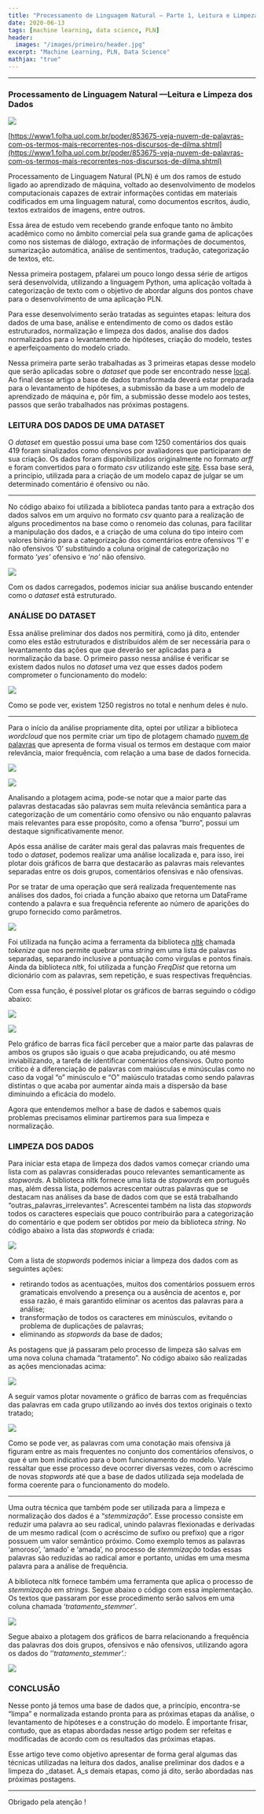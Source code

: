 ```yaml
---
title: "Processamento de Linguagem Natural — Parte 1, Leitura e Limpeza dos Dados"
date: 2020-06-13
tags: [machine learning, data science, PLN]
header:
  images: "/images/primeiro/header.jpg"
excerpt: "Machine Learning, PLN, Data Science"
mathjax: "true"
---
```



----------

### Processamento de Linguagem Natural —Leitura e Limpeza dos Dados

![](1_dn2Qi-iG5hm7hbFc75CdMg.gif)

[https://www1.folha.uol.com.br/poder/853675-veja-nuvem-de-palavras-com-os-termos-mais-recorrentes-nos-discursos-de-dilma.shtml](https://www1.folha.uol.com.br/poder/853675-veja-nuvem-de-palavras-com-os-termos-mais-recorrentes-nos-discursos-de-dilma.shtml)

  

Processamento de Linguagem Natural (PLN) é um dos ramos de estudo ligado ao aprendizado de máquina, voltado ao desenvolvimento de modelos computacionais capazes de extrair informações contidas em materiais codificados em uma linguagem natural, como documentos escritos, áudio, textos extraídos de imagens, entre outros.

Essa área de estudo vem recebendo grande enfoque tanto no âmbito acadêmico como no âmbito comercial pela sua grande gama de aplicações como nos sistemas de diálogo, extração de informações de documentos, sumarização automática, análise de sentimentos, tradução, categorização de textos, etc.

Nessa primeira postagem, pfalarei um pouco longo dessa série de artigos será desenvolvida, utilizando a linguagem Python, uma aplicação voltada à categorização de texto com o objetivo de abordar alguns dos pontos chave para o desenvolvimento de uma aplicação PLN.

Para esse desenvolvimento serão tratadas as seguintes etapas: leitura dos dados de uma base, análise e entendimento de como os dados estão estruturados, normalização e limpeza dos dados, analise dos dados normalizados para o levantamento de hipóteses, criação do modelo, testes e aperfeiçoamento do modelo criado.

Nessa primeira parte serão trabalhadas as 3 primeiras etapas desse modelo que serão aplicadas sobre o _dataset_ que pode ser encontrado nesse [local](https://github.com/rogersdepelle/OffComBR). Ao final desse artigo a base de dados transformada deverá estar preparada para o levantamento de hipóteses, a submissão da base a um modelo de aprendizado de máquina e, pôr fim, a submissão desse modelo aos testes, passos que serão trabalhados nas próximas postagens.

### LEITURA DOS DADOS DE UMA DATASET

O _dataset_ em questão possui uma base com 1250 comentários dos quais 419 foram sinalizados como ofensivos por avaliadores que participaram de sua criação. Os dados foram disponibilizados originalmente no formato _arff_ e foram convertidos para o formato _csv_ utilizando este [site](https://pulipulichen.github.io/jieba-js/weka/arff2csv/). Essa base será, a princípio, utilizada para a criação de um modelo capaz de julgar se um determinado comentário é ofensivo ou não.

----------

No código abaixo foi utilizada a biblioteca pandas tanto para a extração dos dados salvos em um arquivo no formato _csv_ quanto para a realização de alguns procedimentos na base como o renomeio das colunas, para facilitar a manipulação dos dados, e a criação de uma coluna do tipo inteiro com valores binário para a categorização dos comentários entre ofensivos ‘1’ e não ofensivos ‘0’ substituindo a coluna original de categorização no formato ‘_yes’_ ofensivo e ‘_no’_ não ofensivo.

![](1_b4lfhtgrq7LVsKKvyAxiqQ.png)

Com os dados carregados, podemos iniciar sua análise buscando entender como o _dataset_ está estruturado.

### ANÁLISE DO DATASET

Essa análise preliminar dos dados nos permitirá, como já dito, entender como eles estão estruturados e distribuídos além de ser necessária para o levantamento das ações que que deverão ser aplicadas para a normalização da base. O primeiro passo nessa análise é verificar se existem dados nulos no _dataset_ uma vez que esses dados podem comprometer o funcionamento do modelo:

![](1_cRVZwQbN2zuWVKVsGyZuyA.png)

Como se pode ver, existem 1250 registros no total e nenhum deles é nulo.

----------

Para o início da análise propriamente dita, optei por utilizar a biblioteca _wordcloud_ que nos permite criar um tipo de plotagem chamado [nuvem de palavras](https://en.wikipedia.org/wiki/Tag_cloud) que apresenta de forma visual os termos em destaque com maior relevância, maior frequência, com relação a uma base de dados fornecida.

![](1_e2P3jOMx29F9fj6Ezb9lJQ.png)

![](1_6iXfhPJHEGqt659EJa0-8A.png)

Analisando a plotagem acima, pode-se notar que a maior parte das palavras destacadas são palavras sem muita relevância semântica para a categorização de um comentário como ofensivo ou não enquanto palavras mais relevantes para esse propósito, como a ofensa “burro”, possui um destaque significativamente menor.

Após essa análise de caráter mais geral das palavras mais frequentes de todo o _dataset_, podemos realizar uma análise localizada e, para isso, irei plotar dois gráficos de barra que destacarão as palavras mais relevantes separadas entre os dois grupos, comentários ofensivas e não ofensivas.

Por se tratar de uma operação que será realizada frequentemente nas análises dos dados, foi criada a função abaixo que retorna um DataFrame contendo a palavra e sua frequência referente ao número de aparições do grupo fornecido como parâmetros.

![](1_QnDYX17cfGIOq1vRPQPQEA.png)

Foi utilizada na função acima a ferramenta da biblioteca [_nltk_](https://www.nltk.org/) chamada _tokenize_ que nos permite quebrar uma _string_ em uma lista de palavras separadas, separando inclusive a pontuação como virgulas e pontos finais. Ainda da biblioteca _nltk_, foi utilizada a função _FreqDist_ que retorna um dicionário com as palavras, sem repetição, e suas respectivas frequências.

Com essa função, é possível plotar os gráficos de barras seguindo o código abaixo:

![](1_GLj44dXdK4QfxiuTY21eYw.png)

![](1_5JJtXWxFzJ8k3yc3KZwn6w.png)

Pelo gráfico de barras fica fácil perceber que a maior parte das palavras de ambos os grupos são iguais o que acaba prejudicando, ou até mesmo inviabilizando, a tarefa de identificar comentários ofensivos. Outro ponto crítico é a diferenciação de palavras com maiúsculas e minúsculas como no caso da vogal “o” minúsculo e “O” maiúsculo tratadas como sendo palavras distintas o que acaba por aumentar ainda mais a dispersão da base diminuindo a eficácia do modelo.

Agora que entendemos melhor a base de dados e sabemos quais problemas precisamos eliminar partiremos para sua limpeza e normalização.

### LIMPEZA DOS DADOS

Para iniciar esta etapa de limpeza dos dados vamos começar criando uma lista com as palavras consideradas pouco relevantes semanticamente as _stopwords._ A biblioteca nltk fornece uma lista de _stopwords_ em português mas, além dessa lista, podemos acrescentar outras palavras que se destacam nas análises da base de dados com que se está trabalhando “outras_palavras_irrelevantes”. Acrescentei também na lista das _stopwords_ todos os caracteres especiais que pouco contribuirão para a categorização do comentário e que podem ser obtidos por meio da biblioteca _string_. No código abaixo a lista das _stopwords_ é criada:

![](1__NMTfvh8FtqpvWQgKiIwVg.png)

Com a lista de _stopwords_ podemos iniciar a limpeza dos dados com as seguintes ações:

-   retirando todos as acentuações, muitos dos comentários possuem erros gramaticais envolvendo a presença ou a ausência de acentos e, por essa razão, é mais garantido eliminar os acentos das palavras para a análise;
-   transformação de todos os caracteres em minúsculos, evitando o problema de duplicações de palavras;
-   eliminando as _stopwords_ da base de dados;

As postagens que já passaram pelo processo de limpeza são salvas em uma nova coluna chamada “tratamento”. No código abaixo são realizadas as ações mencionadas acima:

![](1_TeM7ZZ0xxrzf1VQpAOtBoA.png)

A seguir vamos plotar novamente o gráfico de barras com as frequências das palavras em cada grupo utilizando ao invés dos textos originais o texto tratado;

![](1_yz5-81aHcbCT98JInRnquQ.png)

Como se pode ver, as palavras com uma conotação mais ofensiva já figuram entre as mais frequentes no conjunto dos comentários ofensivos, o que é um bom indicativo para o bom funcionamento do modelo. Vale ressaltar que esse processo deve ocorrer diversas vezes, com o acréscimo de novas _stopwords_ até que a base de dados utilizada seja modelada de forma coerente para o funcionamento do modelo.

----------

Uma outra técnica que também pode ser utilizada para a limpeza e normalização dos dados é a “_stemmização_”. Esse processo consiste em reduzir uma palavra ao seu radical, unindo palavras flexionadas e derivadas de um mesmo radical (com o acréscimo de sufixo ou prefixo) que a rigor possuem um valor semântico próximo. Como exemplo temos as palavras ‘amoroso’, ‘amado’ e ‘amada’, no processo de _stemmização_ todas essas palavras são reduzidas ao radical amor e portanto, unidas em uma mesma palavra para a análise de frequência.

A biblioteca _nltk_ fornece também uma ferramenta que aplica o processo de _stemmização_ em _strings_. Segue abaixo o código com essa implementação. Os textos que passaram por esse procedimento serão salvos em uma coluna chamada ‘_tratamento_stemmer’_.

![](1_BvHTvqYw_mSt0w4gyyuS9g.png)

Segue abaixo a plotagem dos gráficos de barra relacionando a frequência das palavras dos dois grupos, ofensivos e não ofensivos, utilizando agora os dados do ‘’_tratamento_stemmer’.:_

![](1_-s3HYbab91cQgPgxMcoV1A.png)

### CONCLUSÃO

Nesse ponto já temos uma base de dados que, a princípio, encontra-se “limpa” e normalizada estando pronta para as próximas etapas da análise, o levantamento de hipóteses e a construção do modelo. É importante frisar, contudo, que as etapas abordadas nesse artigo podem ser refeitas e modificadas de acordo com os resultados das próximas etapas.

Esse artigo teve como objetivo apresentar de forma geral algumas das técnicas utilizadas na leitura dos dados, analise preliminar dos dados e a limpeza do _dataset. A_s demais etapas, como já dito, serão abordadas nas próximas postagens.

----------

Obrigado pela atenção !
